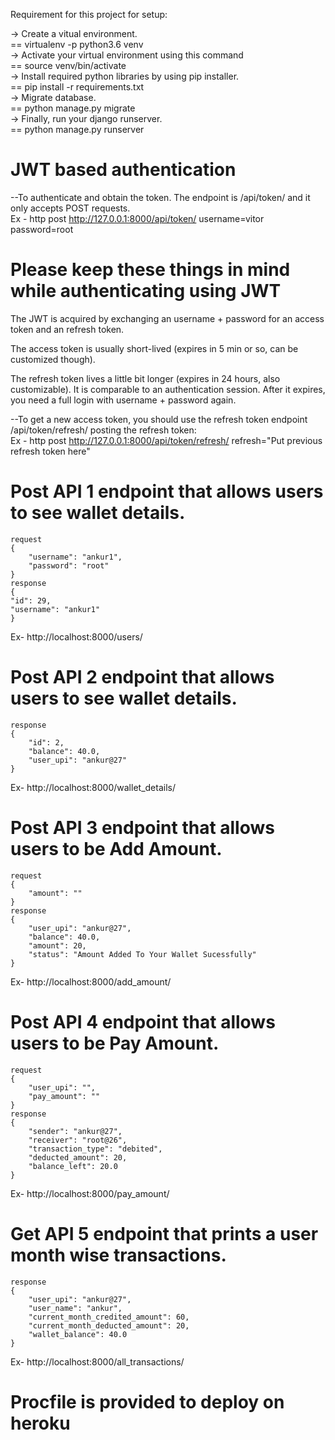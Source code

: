 Requirement for this project for setup:<br/>

-> Create a vitual environment.<br/>
== virtualenv -p python3.6 venv<br/>
-> Activate your virtual environment using this command<br/>
== source venv/bin/activate<br/>
-> Install required python libraries by using pip installer.<br/>
== pip install -r requirements.txt<br/>
-> Migrate database.<br/>
== python manage.py migrate<br/>
-> Finally, run your django runserver.<br/>
== python manage.py runserver<br/>


# JWT based authentication
--To authenticate and obtain the token. The endpoint is /api/token/ and it only accepts POST requests.<br/>
Ex - http post http://127.0.0.1:8000/api/token/ username=vitor password=root<br/>

# Please keep these things in mind while authenticating using JWT
The JWT is acquired by exchanging an username + password for an access token and an refresh token.<br/>

The access token is usually short-lived (expires in 5 min or so, can be customized though).<br/>

The refresh token lives a little bit longer (expires in 24 hours, also customizable). It is comparable to an authentication session. After it expires, you need a full login with username + password again.<br/>

--To get a new access token, you should use the refresh token endpoint /api/token/refresh/ posting the refresh token:<br/>
Ex - http post http://127.0.0.1:8000/api/token/refresh/ refresh="Put previous refresh token here"<br/>


# Post API 1 endpoint that allows users to see wallet details.
	request
	{
	    "username": "ankur1",
	    "password": "root"
	}
	response
	{
    "id": 29,
    "username": "ankur1"
	}
Ex-  http://localhost:8000/users/ <br/>


# Post API 2 endpoint that allows users to see wallet details.
	response
	{
        "id": 2,
        "balance": 40.0,
        "user_upi": "ankur@27"
    }
Ex-  http://localhost:8000/wallet_details/

# Post API 3 endpoint that allows users to be Add Amount.
    request 
    {
        "amount": ""
    }
    response
	{
	    "user_upi": "ankur@27",
	    "balance": 40.0,
	    "amount": 20,
	    "status": "Amount Added To Your Wallet Sucessfully"
	}
Ex-  http://localhost:8000/add_amount/

# Post API 4 endpoint that allows users to be Pay Amount.
    request 
    {
        "user_upi": "",
        "pay_amount": ""
    }
    response
    {
	    "sender": "ankur@27",
	    "receiver": "root@26",
	    "transaction_type": "debited",
	    "deducted_amount": 20,
	    "balance_left": 20.0
	}
Ex-  http://localhost:8000/pay_amount/ 

# Get API 5 endpoint that prints a user month wise transactions.
	response
	{
	    "user_upi": "ankur@27",
	    "user_name": "ankur",
	    "current_month_credited_amount": 60,
	    "current_month_deducted_amount": 20,
	    "wallet_balance": 40.0
	}
Ex-  http://localhost:8000/all_transactions/


# Procfile is provided to deploy on heroku

